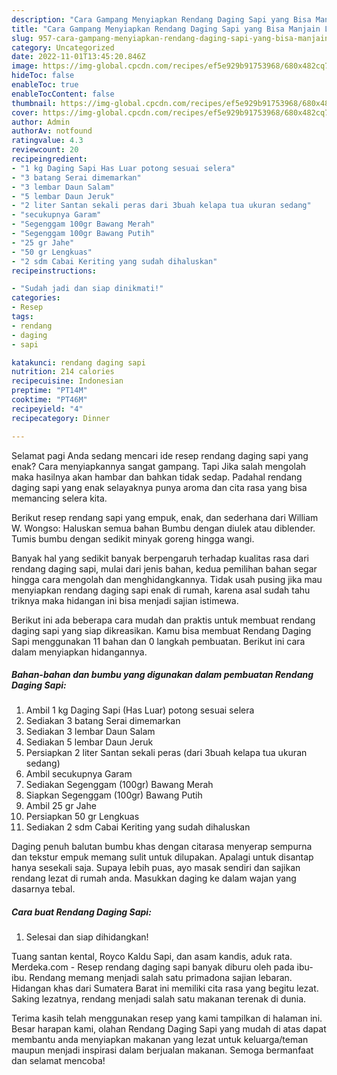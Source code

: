 ```yaml
---
description: "Cara Gampang Menyiapkan Rendang Daging Sapi yang Bisa Manjain Lidah "
title: "Cara Gampang Menyiapkan Rendang Daging Sapi yang Bisa Manjain Lidah "
slug: 957-cara-gampang-menyiapkan-rendang-daging-sapi-yang-bisa-manjain-lidah
category: Uncategorized
date: 2022-11-01T13:45:20.846Z
image: https://img-global.cpcdn.com/recipes/ef5e929b91753968/680x482cq70/rendang-daging-sapi-foto-resep-utama.jpg
hideToc: false
enableToc: true
enableTocContent: false
thumbnail: https://img-global.cpcdn.com/recipes/ef5e929b91753968/680x482cq70/rendang-daging-sapi-foto-resep-utama.jpg
cover: https://img-global.cpcdn.com/recipes/ef5e929b91753968/680x482cq70/rendang-daging-sapi-foto-resep-utama.jpg
author: Admin
authorAv: notfound
ratingvalue: 4.3
reviewcount: 20
recipeingredient:
- "1 kg Daging Sapi Has Luar potong sesuai selera"
- "3 batang Serai dimemarkan"
- "3 lembar Daun Salam"
- "5 lembar Daun Jeruk"
- "2 liter Santan sekali peras dari 3buah kelapa tua ukuran sedang"
- "secukupnya Garam"
- "Segenggam 100gr Bawang Merah"
- "Segenggam 100gr Bawang Putih"
- "25 gr Jahe"
- "50 gr Lengkuas"
- "2 sdm Cabai Keriting yang sudah dihaluskan"
recipeinstructions:

- "Sudah jadi dan siap dinikmati!"
categories:
- Resep
tags:
- rendang
- daging
- sapi

katakunci: rendang daging sapi 
nutrition: 214 calories
recipecuisine: Indonesian
preptime: "PT14M"
cooktime: "PT46M"
recipeyield: "4"
recipecategory: Dinner

---
```



Selamat pagi Anda sedang mencari ide resep rendang daging sapi yang enak? Cara menyiapkannya sangat gampang. Tapi Jika salah mengolah maka hasilnya akan hambar dan bahkan tidak sedap. Padahal rendang daging sapi yang enak selayaknya punya aroma dan cita rasa yang bisa memancing selera kita.


Berikut resep rendang sapi yang empuk, enak, dan sederhana dari William W. Wongso: Haluskan semua bahan Bumbu dengan diulek atau diblender. Tumis bumbu dengan sedikit minyak goreng hingga wangi.

Banyak hal yang sedikit banyak berpengaruh terhadap kualitas rasa dari rendang daging sapi, mulai dari jenis bahan, kedua pemilihan bahan segar hingga cara mengolah dan menghidangkannya. Tidak usah pusing jika mau menyiapkan rendang daging sapi enak di rumah, karena asal sudah tahu triknya maka hidangan ini bisa menjadi sajian istimewa.


Berikut ini ada beberapa cara mudah dan praktis untuk membuat rendang daging sapi yang siap dikreasikan. Kamu bisa membuat Rendang Daging Sapi menggunakan 11 bahan dan 0 langkah pembuatan. Berikut ini cara dalam menyiapkan hidangannya.

<!--inarticleads1-->

##### Bahan-bahan dan bumbu yang digunakan dalam pembuatan Rendang Daging Sapi:

1. Ambil 1 kg Daging Sapi (Has Luar) potong sesuai selera
1. Sediakan 3 batang Serai dimemarkan
1. Sediakan 3 lembar Daun Salam
1. Sediakan 5 lembar Daun Jeruk
1. Persiapkan 2 liter Santan sekali peras (dari 3buah kelapa tua ukuran sedang)
1. Ambil secukupnya Garam
1. Sediakan Segenggam (100gr) Bawang Merah
1. Siapkan Segenggam (100gr) Bawang Putih
1. Ambil 25 gr Jahe
1. Persiapkan 50 gr Lengkuas
1. Sediakan 2 sdm Cabai Keriting yang sudah dihaluskan


Daging penuh balutan bumbu khas dengan citarasa menyerap sempurna dan tekstur empuk memang sulit untuk dilupakan. Apalagi untuk disantap hanya sesekali saja. Supaya lebih puas, ayo masak sendiri dan sajikan rendang lezat di rumah anda. Masukkan daging ke dalam wajan yang dasarnya tebal. 

<!--inarticleads2-->

##### Cara buat Rendang Daging Sapi:


1. Selesai dan siap dihidangkan!

Tuang santan kental, Royco Kaldu Sapi, dan asam kandis, aduk rata. Merdeka.com - Resep rendang daging sapi banyak diburu oleh pada ibu-ibu. Rendang memang menjadi salah satu primadona sajian lebaran. Hidangan khas dari Sumatera Barat ini memiliki cita rasa yang begitu lezat. Saking lezatnya, rendang menjadi salah satu makanan terenak di dunia. 

Terima kasih telah menggunakan resep yang kami tampilkan di halaman ini. Besar harapan kami, olahan Rendang Daging Sapi yang mudah di atas dapat membantu anda menyiapkan makanan yang lezat untuk keluarga/teman maupun menjadi inspirasi dalam berjualan makanan. Semoga bermanfaat dan selamat mencoba!
